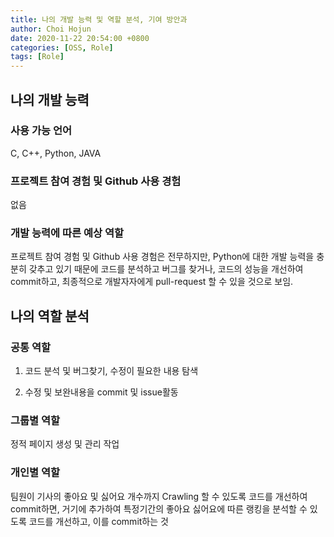 ```yaml
---
title: 나의 개발 능력 및 역할 분석, 기여 방안과 
author: Choi Hojun
date: 2020-11-22 20:54:00 +0800
categories: [OSS, Role]
tags: [Role]
---
```


## 나의 개발 능력

### 사용 가능 언어

C, C++, Python, JAVA

### 프로젝트 참여 경험 및 Github 사용 경험

없음

### 개발 능력에 따른 예상 역할

프로젝트 참여 경험 및 Github 사용 경험은 전무하지만, Python에 대한 개발 능력을 충분히 갖추고 있기 때문에 코드를 분석하고 버그를 찾거나, 코드의 성능을 개선하여 commit하고, 최종적으로 개발자자에게 pull-request 할 수 있을 것으로 보임.

## 나의 역할 분석

### 공통 역할

1) 코드 분석 및 버그찾기, 수정이 필요한 내용 탐색

2) 수정 및 보완내용을 commit 및 issue활동

### 그룹별 역할

정적 페이지 생성 및 관리 작업

### 개인별 역할

팀원이 기사의 좋아요 및 싫어요 개수까지 Crawling 할 수 있도록 코드를 개선하여 commit하면, 거기에 추가하여 특정기간의 좋아요 싫어요에 따른 랭킹을 분석할 수 있도록 코드를 개선하고, 이를 commit하는 것
